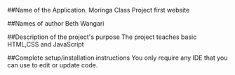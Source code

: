 ##Name of the Application.
Moringa Class Project first website

##Names of author
Beth Wangari

##Description of the project's purpose
The project teaches basic HTML,CSS and JavaScript

##Complete setup/installation instructions
You only require any IDE that you can use to edit or update code.

